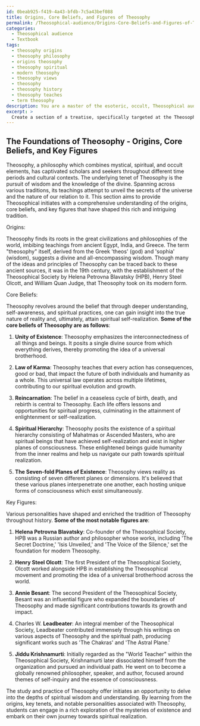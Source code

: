 ```yaml
---
id: 0beab925-f419-4a43-bfdb-7c5a43bef088
title: Origins, Core Beliefs, and Figures of Theosophy
permalink: /Theosophical-audience/Origins-Core-Beliefs-and-Figures-of-Theosophy/
categories:
  - Theosophical audience
  - Textbook
tags:
  - theosophy origins
  - theosophy philosophy
  - origins theosophy
  - theosophy spiritual
  - modern theosophy
  - theosophy views
  - theosophy
  - theosophy history
  - theosophy teaches
  - term theosophy
description: You are a master of the esoteric, occult, Theosophical audience and education, you have written many textbooks on the subject in ways that provide students with rich and deep understanding of the subject. You are being asked to write textbook-like sections on a topic and you do it with full context, explainability, and reliability in accuracy to the true facts of the topic at hand, in a textbook style that a student would easily be able to learn from, in a rich, engaging, and contextual way. Always include relevant context (such as formulas and history), related concepts, and in a way that someone can gain deep insights from.
excerpt: > 
  Create a section of a treatise, specifically targeted at the Theosophical audience, providing a comprehensive overview of the origins, core beliefs, and key figures in Theosophy. Ensure the text is dense with insights and understanding about the practices and purposes underlying Theosophical studies for initiates of this domain.
---
```


## The Foundations of Theosophy - Origins, Core Beliefs, and Key Figures

Theosophy, a philosophy which combines mystical, spiritual, and occult elements, has captivated scholars and seekers throughout different time periods and cultural contexts. The underlying tenet of Theosophy is the pursuit of wisdom and the knowledge of the divine. Spanning across various traditions, its teachings attempt to unveil the secrets of the universe and the nature of our relation to it. This section aims to provide Theosophical initiates with a comprehensive understanding of the origins, core beliefs, and key figures that have shaped this rich and intriguing tradition.

Origins:

Theosophy finds its roots in the great civilizations and philosophies of the world, imbibing teachings from ancient Egypt, India, and Greece. The term "theosophy" itself, derived from the Greek 'theos' (god) and 'sophia' (wisdom), suggests a divine and all-encompassing wisdom. Though many of the ideas and principles of Theosophy can be traced back to these ancient sources, it was in the 19th century, with the establishment of the Theosophical Society by Helena Petrovna Blavatsky (HPB), Henry Steel Olcott, and William Quan Judge, that Theosophy took on its modern form.

Core Beliefs:

Theosophy revolves around the belief that through deeper understanding, self-awareness, and spiritual practices, one can gain insight into the true nature of reality and, ultimately, attain spiritual self-realization. **Some of the core beliefs of Theosophy are as follows**:

1. **Unity of Existence**: Theosophy emphasizes the interconnectedness of all things and beings. It posits a single divine source from which everything derives, thereby promoting the idea of a universal brotherhood.

2. **Law of Karma**: Theosophy teaches that every action has consequences, good or bad, that impact the future of both individuals and humanity as a whole. This universal law operates across multiple lifetimes, contributing to our spiritual evolution and growth.

3. **Reincarnation**: The belief in a ceaseless cycle of birth, death, and rebirth is central to Theosophy. Each life offers lessons and opportunities for spiritual progress, culminating in the attainment of enlightenment or self-realization.

4. **Spiritual Hierarchy**: Theosophy posits the existence of a spiritual hierarchy consisting of Mahatmas or Ascended Masters, who are spiritual beings that have achieved self-realization and exist in higher planes of consciousness. These enlightened beings guide humanity from the inner realms and help us navigate our path towards spiritual realization.

5. **The Seven-fold Planes of Existence**: Theosophy views reality as consisting of seven different planes or dimensions. It's believed that these various planes interpenetrate one another, each hosting unique forms of consciousness which exist simultaneously.

Key Figures:

Various personalities have shaped and enriched the tradition of Theosophy throughout history. **Some of the most notable figures are**:

1. **Helena Petrovna Blavatsky**: Co-founder of the Theosophical Society, HPB was a Russian author and philosopher whose works, including 'The Secret Doctrine,' 'Isis Unveiled,' and 'The Voice of the Silence,' set the foundation for modern Theosophy.

2. **Henry Steel Olcott**: The first President of the Theosophical Society, Olcott worked alongside HPB in establishing the Theosophical movement and promoting the idea of a universal brotherhood across the world.

3. **Annie Besant**: The second President of the Theosophical Society, Besant was an influential figure who expanded the boundaries of Theosophy and made significant contributions towards its growth and impact.

4. Charles W. **Leadbeater**: An integral member of the Theosophical Society, Leadbeater contributed immensely through his writings on various aspects of Theosophy and the spiritual path, producing significant works such as 'The Chakras' and 'The Astral Plane.'

5. **Jiddu Krishnamurti**: Initially regarded as the "World Teacher" within the Theosophical Society, Krishnamurti later dissociated himself from the organization and pursued an individual path. He went on to become a globally renowned philosopher, speaker, and author, focused around themes of self-inquiry and the essence of consciousness.

The study and practice of Theosophy offer initiates an opportunity to delve into the depths of spiritual wisdom and understanding. By learning from the origins, key tenets, and notable personalities associated with Theosophy, students can engage in a rich exploration of the mysteries of existence and embark on their own journey towards spiritual realization.
